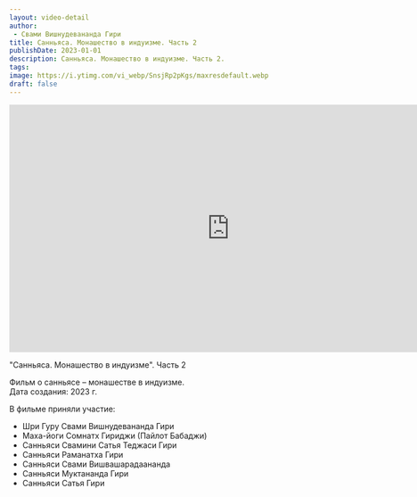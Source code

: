 ```yaml
---
layout: video-detail
author:
 - Свами Вишнудевананда Гири
title: Санньяса. Монашество в индуизме. Часть 2
publishDate: 2023-01-01
description: Санньяса. Монашество в индуизме. Часть 2. 
tags: 
image: https://i.ytimg.com/vi_webp/SnsjRp2pKgs/maxresdefault.webp
draft: false
---
```


<iframe width="790" height="444" src="https://www.youtube.com/embed/SnsjRp2pKgs" frameborder="0" allowfullscreen=""></iframe> 

 "Санньяса. Монашество в индуизме". Часть 2

 Фильм о санньясе – монашестве в индуизме.  
 Дата создания: 2023 г.  
  
 В фильме приняли участие:  
  
* Шри Гуру Свами Вишнудевананда Гири
* Маха-йоги Сомнатх Гириджи (Пайлот Бабаджи)
* Санньяси Свамини Сатья Теджаси Гири
* Санньяси Раманатха Гири
* Санньяси Свами Вишвашарадаананда
* Санньяси Муктананда Гири
* Санньяси Сатья Гири
  
  

 